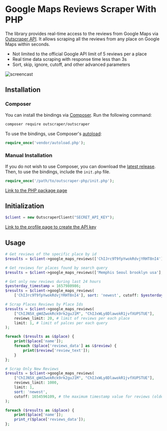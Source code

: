 # Google Maps Reviews Scraper With PHP

The library provides real-time access to the reviews from Google Maps via [Outscraper API](https://app.outscraper.com/api-docs#tag/Google-Reviews).
It allows scraping all the reviews from any place on Google Maps within seconds.

- Not limited to the official Google API limit of 5 reviews per a place
- Real time data scraping with response time less than 3s
- Sort, skip, ignore, cutoff, and other advanced parameters

![screencast](https://media.giphy.com/media/v1.Y2lkPTc5MGI3NjExMzU0YjRjY2UyMDMxZDllNjNiMTE0MTg3MWIxYmEzODhmYjYyZjNjYiZjdD1n/Ah78imt8G2mSGAfqPm/giphy.gif)

## Installation

### Composer

You can install the bindings via [Composer](http://getcomposer.org/). Run the following command:

```bash
composer require outscraper/outscraper
```

To use the bindings, use Composer's [autoload](https://getcomposer.org/doc/01-basic-usage.md#autoloading):

```php
require_once('vendor/autoload.php');
```

### Manual Installation

If you do not wish to use Composer, you can download the [latest release](https://github.com/outscraper/outscraper-php/releases). Then, to use the bindings, include the `init.php` file.

```php
require_once('/path/to/outscraper-php/init.php');
```
[Link to the PHP package page](https://packagist.org/packages/outscraper/outscraper)

## Initialization
```php
$client = new OutscraperClient("SECRET_API_KEY");
```
[Link to the profile page to create the API key](https://app.outscraper.com/profile)

## Usage

```php
# Get reviews of the specific place by id
$results = $client->google_maps_reviews(['ChIJrc9T9fpYwokRdvjYRHT8nI4'], reviews_limit: 20, language: 'en');

# Get reviews for places found by search query
$results = $client->google_maps_reviews(['Memphis Seoul brooklyn usa'], reviews_limit: 20, limit: 500, language: 'en');

# Get only new reviews during last 24 hours
$yesterday_timestamp = 1657980986;
$results = $client->google_maps_reviews(
    ['ChIJrc9T9fpYwokRdvjYRHT8nI4'], sort: 'newest', cutoff: $yesterday_timestamp, reviews_limit: 100, language: 'en');

# Scrap Places Reviews by Place Ids
$results = $client->google_maps_reviews(
    ["ChIJN5X_gWdZwokRck9rk2guJ1M", "ChIJxWLy8DlawokR1jvfXUPSTUE"],
    reviews_limit: 20, # limit of reviews per each place
    limit: 1, # limit of palces per each query
);

foreach ($results as &$place) {
    print($place['name']);
    foreach ($place['reviews_data'] as &$review) {
        print($review['review_text']);
    }
};

# Scrap Only New Reviews
$results = $client->google_maps_reviews(
    ["ChIJN5X_gWdZwokRck9rk2guJ1M", "ChIJxWLy8DlawokR1jvfXUPSTUE"],
    reviews_limit: 1000,
    limit: 1,
    sort: 'newest',
    cutoff: 1654596109, # the maximum timestamp value for reviews (oldest review you want to extract). Can be used to scrape only the new reviews since your latest update
);

foreach ($results as &$place) {
    print($place['name']);
    print_r($place['reviews_data']);
};
```
